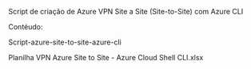 Script de criação de Azure VPN Site a Site (Site-to-Site) com Azure CLI

Contéudo:

Script-azure-site-to-site-azure-cli

Planilha VPN Azure Site to Site - Azure Cloud Shell CLI.xlsx
